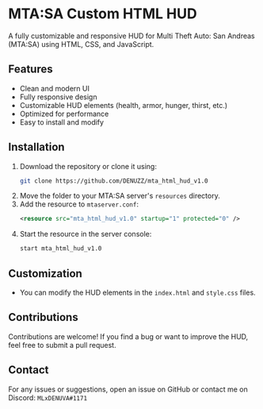 # MTA:SA Custom HTML HUD

A fully customizable and responsive HUD for Multi Theft Auto: San Andreas (MTA:SA) using HTML, CSS, and JavaScript.

## Features
- Clean and modern UI
- Fully responsive design
- Customizable HUD elements (health, armor, hunger, thirst, etc.)
- Optimized for performance
- Easy to install and modify

## Installation
1. Download the repository or clone it using:
   ```sh
   git clone https://github.com/DENUZZ/mta_html_hud_v1.0
   ```
2. Move the folder to your MTA:SA server's `resources` directory.
3. Add the resource to `mtaserver.conf`:
   ```xml
   <resource src="mta_html_hud_v1.0" startup="1" protected="0" />
   ```
4. Start the resource in the server console:
   ```sh
   start mta_html_hud_v1.0
   ```
   
## Customization
- You can modify the HUD elements in the `index.html` and `style.css` files.

## Contributions
Contributions are welcome! If you find a bug or want to improve the HUD, feel free to submit a pull request.

## Contact
For any issues or suggestions, open an issue on GitHub or contact me on Discord: `MLxDENUVA#1171`
